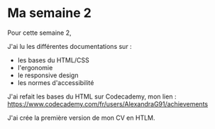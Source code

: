 # Ma semaine 2 

Pour cette semaine 2, 

J'ai lu les différentes documentations sur :
  * les bases du HTML/CSS
  * l'ergonomie
  * le responsive design
  * les normes d'accessibilité

J'ai refait les bases du HTML sur Codecademy, mon lien :
https://www.codecademy.com/fr/users/AlexandraG91/achievements

J'ai crée la première version de mon CV en HTLM. 


